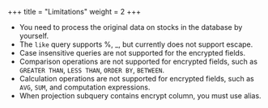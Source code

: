 +++
title = "Limitations"
weight = 2
+++

- You need to process the original data on stocks in the database by yourself.
- The `like` query supports %, _, but currently does not support escape.
- Case insensitive queries are not supported for the encrypted fields.
- Comparison operations are not supported for encrypted fields, such as `GREATER THAN`, `LESS THAN`, `ORDER BY`, `BETWEEN`.
- Calculation operations are not supported for encrypted fields, such as `AVG`, `SUM`, and computation expressions.
- When projection subquery contains encrypt column, you must use alias.

